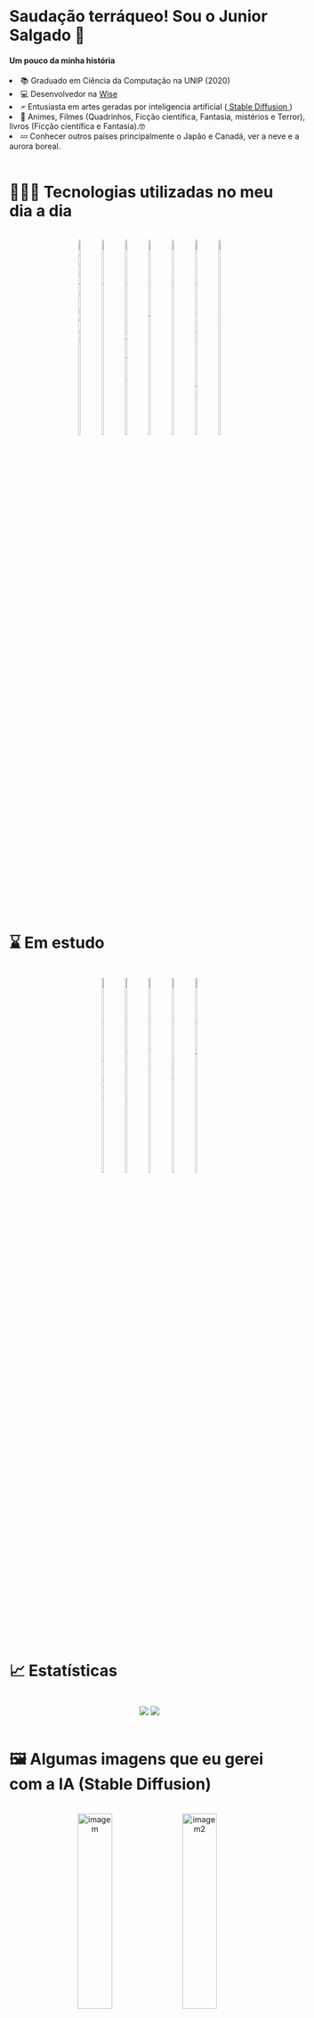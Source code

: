 # Saudação terráqueo! Sou o Junior Salgado 🖖
<p><h4>Um pouco da minha história</h4></p>

<div style="width:550px; word-wrap: break-word;">
    <li>📚 Graduado em Ciência da Computação na UNIP (2020)
    <li>💻 Desenvolvedor na <a href="https://www.wises.com.br/">Wise </a>
    <li>🗲 Entusiasta em artes geradas por inteligencia artificial (<a href="https://github.com/basujindal/stable-diffusion"> Stable Diffusion </a>)
    <li>💓 Animes, Filmes (Quadrinhos, Ficção científica, Fantasia, mistérios e Terror), livros (Ficção científica e Fantasia).🤓
    <li>💤 Conhecer outros países principalmente o Japão e Canadá, ver a neve e a aurora boreal.
</div>
<BR/>

# 👨🏻‍💻 Tecnologias utilizadas no meu dia a dia

<div align="center" style="display: inline_block">
<BR/>
    <img alt="Junior-html" height="30%" width="6%" src="https://cdn.jsdelivr.net/gh/devicons/devicon/icons/html5/html5-original.svg"> 
    &nbsp 
    <img alt="Junior-CSS" height="30%" width="6%" src="https://cdn.jsdelivr.net/gh/devicons/devicon/icons/css3/css3-original.svg"> 
    &nbsp 
    <img alt="Junior-bootstrap" height="30%" width="6%" src="https://cdn.jsdelivr.net/gh/devicons/devicon/icons/bootstrap/bootstrap-original.svg"> 
    &nbsp 
    <img alt="Junior-js" height="30%" width="6%" src="https://cdn.jsdelivr.net/gh/devicons/devicon/icons/javascript/javascript-original.svg"> 
    &nbsp 
    <img alt="Junior-php" height="30%" width="6%" src="https://cdn.jsdelivr.net/gh/devicons/devicon/icons/php/php-plain.svg"> 
    &nbsp 
    <img alt="Junior-codeigniter" height="30%" width="6%" src="https://cdn.jsdelivr.net/gh/devicons/devicon/icons/codeigniter/codeigniter-plain-wordmark.svg">
    &nbsp
    <img alt="Junior-mysql" height="30%" width="6%" src="https://cdn.jsdelivr.net/gh/devicons/devicon/icons/mysql/mysql-original.svg">
</div>
<BR/><BR/>

# ⌛ Em estudo
<div align="center" style="display: inline_block">
<BR/>
    <img alt="Junior-laravel" height="30%" width="6%" src="https://cdn.jsdelivr.net/gh/devicons/devicon/icons/laravel/laravel-plain-wordmark.svg"> 
    &nbsp
    <img alt="Junior-angular" height="30%" width="6%" src="https://cdn.jsdelivr.net/gh/devicons/devicon/icons/angularjs/angularjs-original.svg"> 
    &nbsp 
    <img alt="Junior-vue" height="30%" width="6%" src="https://cdn.jsdelivr.net/gh/devicons/devicon/icons/vuejs/vuejs-original.svg"> 
    &nbsp 
    <img alt="Junior-node" height="30%" width="6%" src="https://cdn.jsdelivr.net/gh/devicons/devicon/icons/nodejs/nodejs-original.svg"> 
    &nbsp 
    <img alt="Junior-js" height="30%" width="6%" src="https://cdn.jsdelivr.net/gh/devicons/devicon/icons/javascript/javascript-original.svg"> 
</div>
<BR/>

# 📈 Estatísticas

<div align="center" style="display: inline_block"><BR/>
<picture>
    <source 
    srcset="https://github-readme-stats.vercel.app/api?username=juninhosal&show_icons=true&theme=tokyonight"
    media="(prefers-color-scheme: dark)"
    />
    <source
    srcset="https://github-readme-stats.vercel.app/api?username=juninhosal&show_icons=true&theme=moltack"
    media="(prefers-color-scheme: light), (prefers-color-scheme: no-preference)"
    />
    <img src="https://github-readme-stats.vercel.app/api?username=juninhosal&show_icons=true" />
</picture>
<picture>
    <source 
    srcset="https://github-readme-stats.vercel.app/api/top-langs/?username=juninhosal&layout=compact&theme=tokyonight"
    media="(prefers-color-scheme: dark)"
    />
    <source
    srcset="https://github-readme-stats.vercel.app/api/top-langs/?username=juninhosal&layout=compact&theme=moltack"
    media="(prefers-color-scheme: light), (prefers-color-scheme: no-preference)"
    />
    <img src="https://github-readme-stats.vercel.app/api/top-langs/?username=juninhosal&layout=compact" />
</picture>
</div>
<BR/>

# 🖼️ Algumas imagens que eu gerei com a IA (Stable Diffusion)

<div align="center" style="display: inline_block">
<BR/>
    <img alt="imagem" height="30%" width="35%" src="https://user-images.githubusercontent.com/63266707/221415688-da1be2a7-88ca-4322-a13f-63f5e0593845.png"> 
    &nbsp 
    <img alt="imagem2" height="30%" width="35%" src="https://user-images.githubusercontent.com/63266707/221415691-98ce6aea-e657-4876-b441-e32dfb0f4d30.png"> 
    &nbsp 
    <img alt="imagem3" height="30%" width="35%" src="https://user-images.githubusercontent.com/63266707/221415693-e0a3f7e9-1918-4fbf-aba4-7b91848699bb.png"> 
    &nbsp 
    <img alt="imagem4" height="30%" width="35%" src="https://user-images.githubusercontent.com/63266707/221415696-25180ea5-6b95-4c62-9882-cba977b66c6d.png"> 
    &nbsp 
    <img alt="imagem5" height="30%" width="35%" src="https://user-images.githubusercontent.com/63266707/221415685-1ddf14d3-3277-4a0f-a37c-0a8d7c3f09de.png"> 
    &nbsp 
    <img alt="imagem6" height="30%" width="35%" src="https://user-images.githubusercontent.com/63266707/221415683-3c3b219b-7cd9-4905-952b-a0850beb10c7.png">
    &nbsp
    <img alt="imagem7" height="30%" width="35%" src="https://user-images.githubusercontent.com/63266707/221415668-61202a52-0f20-45d1-a05b-8a5c092cca91.png">
     &nbsp
    <img alt="imagem8" height="30%" width="35%" src="https://user-images.githubusercontent.com/63266707/221415669-a08dda17-777a-4944-9c38-6a270920ba4e.png">
     &nbsp
    <img alt="imagem9" height="30%" width="35%" src="https://user-images.githubusercontent.com/63266707/221415670-1e595a82-7baf-46f5-bd01-51314528f214.png">
     &nbsp
    <img alt="imagem10" height="30%" width="35%" src="https://user-images.githubusercontent.com/63266707/221415672-7a5c66e5-fb69-448c-9355-7145937f6ab4.png">
     &nbsp
    <img alt="imagem11" height="30%" width="35%" src="https://user-images.githubusercontent.com/63266707/221415674-f302f871-3bf5-45e6-a22c-a14ba5063aea.png">
     &nbsp
    <img alt="imagem12" height="30%" width="35%" src="https://user-images.githubusercontent.com/63266707/221415675-2c45f62f-c943-462b-a1b5-a96c31338eb9.png">
     &nbsp
    <img alt="imagem13" height="30%" width="35%" src="https://user-images.githubusercontent.com/63266707/221415676-67dd028a-fa7c-4e92-b894-ecd5faf2c83e.png">
     &nbsp
    <img alt="imagem14" height="30%" width="35%" src="https://user-images.githubusercontent.com/63266707/221415678-347d786c-650a-48ba-9e5b-047b2286c4d7.png">
     &nbsp
    <img alt="imagem15" height="30%" width="35%" src="https://user-images.githubusercontent.com/63266707/221415968-3ba4fb67-196a-47a0-9b5c-e5cbea46dca7.png">
     &nbsp
    <img alt="imagem16" height="30%" width="35%" src="https://user-images.githubusercontent.com/63266707/224522482-df6a9342-918d-41da-bd1e-8d83428c2a2b.jpeg">
     &nbsp
    <img alt="imagem17" height="30%" width="35%" src="https://user-images.githubusercontent.com/63266707/221415976-42bae041-b34c-4bed-baea-ef37830ebc4a.png">
     &nbsp
    <img alt="imagem18" height="30%" width="35%" src="https://user-images.githubusercontent.com/63266707/221416024-ce52a6ad-4b3a-491f-ab88-836b558e32e5.png">
</div>
<BR/>

<BR/>

# 📫 Entrar em contato

<div align="center" style="display: inline_block">
<a href="https://www.linkedin.com/in/juniorsalgado/" target ="_blank"><img src="https://img.shields.io/badge/LinkedIn-0077B5?style=for-the-badge&logo=linkedin&logoColor=white"></a>
<a href="mailto:junior.salgado@outlook.com" target ="_blank"><img src="https://img.shields.io/badge/Microsoft_Outlook-0078D4?style=for-the-badge&logo=microsoft-outlook&logoColor=white"></a>
</div>

<BR/>

# 🔍 Um pouco dos meus repositórios  <img src="https://user-images.githubusercontent.com/63266707/221199855-694a2ac0-8d16-49d0-8092-9ce7c2d44c04.gif" width="40" height="40">
